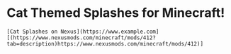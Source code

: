 # Cat Themed Splashes for Minecraft!

 	[Cat Splashes on Nexus](https://www.example.com][(https://www.nexusmods.com/minecraft/mods/412?tab=description)https://www.nexusmods.com/minecraft/mods/412)]
